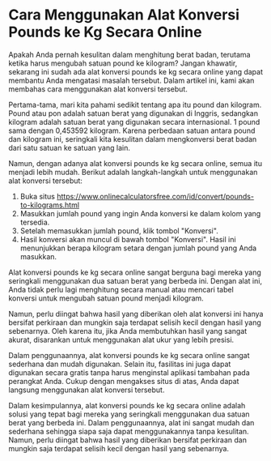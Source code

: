 Cara Menggunakan Alat Konversi Pounds ke Kg Secara Online
=========================================================

Apakah Anda pernah kesulitan dalam menghitung berat badan, terutama ketika harus mengubah satuan pound ke kilogram? Jangan khawatir, sekarang ini sudah ada alat konversi pounds ke kg secara online yang dapat membantu Anda mengatasi masalah tersebut. Dalam artikel ini, kami akan membahas cara menggunakan alat konversi tersebut.

Pertama-tama, mari kita pahami sedikit tentang apa itu pound dan kilogram. Pound atau pon adalah satuan berat yang digunakan di Inggris, sedangkan kilogram adalah satuan berat yang digunakan secara internasional. 1 pound sama dengan 0,453592 kilogram. Karena perbedaan satuan antara pound dan kilogram ini, seringkali kita kesulitan dalam mengkonversi berat badan dari satu satuan ke satuan yang lain.

Namun, dengan adanya alat konversi pounds ke kg secara online, semua itu menjadi lebih mudah. Berikut adalah langkah-langkah untuk menggunakan alat konversi tersebut:

1. Buka situs <https://www.onlinecalculatorsfree.com/id/convert/pounds-to-kilograms.html>
2. Masukkan jumlah pound yang ingin Anda konversi ke dalam kolom yang tersedia.
3. Setelah memasukkan jumlah pound, klik tombol "Konversi".
4. Hasil konversi akan muncul di bawah tombol "Konversi". Hasil ini menunjukkan berapa kilogram setara dengan jumlah pound yang Anda masukkan.

Alat konversi pounds ke kg secara online sangat berguna bagi mereka yang seringkali menggunakan dua satuan berat yang berbeda ini. Dengan alat ini, Anda tidak perlu lagi menghitung secara manual atau mencari tabel konversi untuk mengubah satuan pound menjadi kilogram.

Namun, perlu diingat bahwa hasil yang diberikan oleh alat konversi ini hanya bersifat perkiraan dan mungkin saja terdapat selisih kecil dengan hasil yang sebenarnya. Oleh karena itu, jika Anda membutuhkan hasil yang sangat akurat, disarankan untuk menggunakan alat ukur yang lebih presisi.

Dalam penggunaannya, alat konversi pounds ke kg secara online sangat sederhana dan mudah digunakan. Selain itu, fasilitas ini juga dapat digunakan secara gratis tanpa harus menginstal aplikasi tambahan pada perangkat Anda. Cukup dengan mengakses situs di atas, Anda dapat langsung menggunakan alat konversi tersebut.

Dalam kesimpulannya, alat konversi pounds ke kg secara online adalah solusi yang tepat bagi mereka yang seringkali menggunakan dua satuan berat yang berbeda ini. Dalam penggunaannya, alat ini sangat mudah dan sederhana sehingga siapa saja dapat menggunakannya tanpa kesulitan. Namun, perlu diingat bahwa hasil yang diberikan bersifat perkiraan dan mungkin saja terdapat selisih kecil dengan hasil yang sebenarnya.
